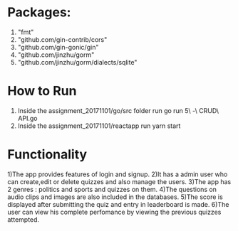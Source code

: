 # Packages: 

1) "fmt"
2)   "github.com/gin-contrib/cors" 
3)   "github.com/gin-gonic/gin"
4)   "github.com/jinzhu/gorm"
5)   "github.com/jinzhu/gorm/dialects/sqlite"

# How to Run

1) Inside the assignment_20171101/go/src folder run 
     go run 5\ -\ CRUD\ API.go 
2) Inside the assignment_20171101/reactapp run
     yarn start
     
# Functionality

1)The app provides features of login and signup.
2)It has a admin user who can create,edit or delete quizzes and also manage the users.
3)The app has 2 genres : politics and sports and quizzes on them.
4)The questions on audio clips and images are also included in the databases.
5)The score is displayed after submitting the quiz and entry in leaderboard is made.
6)The user can view his complete perfomance by viewing the previous quizzes attempted.
